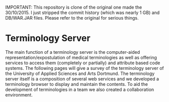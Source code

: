IMPORTANT:
This repository is clone of the original one made the 30/10/2015. I just stripped the commit history (which was nearly 1 GB) and DB/WAR.JAR files. Please refer to the original for serious things.


Terminology Server
==================

The main function of a terminology server is the computer-aided representation/expostulation of medical terminologies as well as offering services to access them (completely or partially) and attribute based code systems. The following pages will give a survey of the terminology server of the University of Applied Sciences and Arts Dortmund. The terminology server itself is a composition of several web services and we developed a terminology browser to display and maintain the contents. To aid the development of terminologies in a team we also created a collaboration environment.
